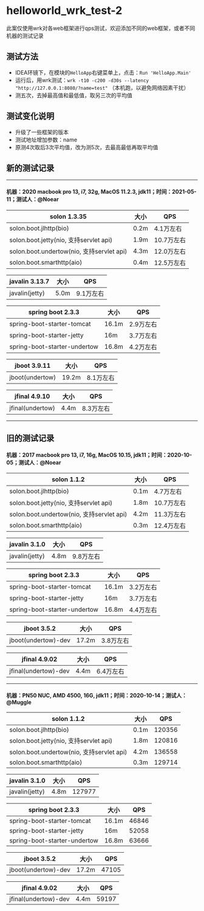 # helloworld_wrk_test-2

此案仅使用wrk对各web框架进行qps测试，欢迎添加不同的web框架，或者不同机器的测试记录

## 测试方法

* IDEA环镜下，在模块的`HelloApp`右键菜单上，点击：`Run 'HelloApp.Main'`
* 运行后，用wrk测试：`wrk -t10 -c200 -d30s --latency "http://127.0.0.1:8080/?name=test"` （本机跑，以避免网络因素干扰）
* 测五次，去掉最高值和最低值，取另三次的平均值

## 测试变化说明

* 升级了一些框架的版本
* 测试地址增加参数：name
* 原测4次取后3次平均值，改为测5次，去最高最低再取平均值


## 新的测试记录

----

#### 机器：2020 macbook pro 13, i7, 32g, MacOS 11.2.3, jdk11；时间：2021-05-11；测试人：@Noear

|  solon 1.3.35 | 大小 | QPS | 
| -------- | -------- | -------- | 
| solon.boot.jlhttp(bio)     | 0.2m     | 4.1万左右     |
| solon.boot.jetty(nio, 支持servlet api)     | 1.9m     | 10.7万左右     | 
| solon.boot.undertow(nio, 支持servlet api)     | 4.3m     | 12.0万左右     | 
| solon.boot.smarthttp(aio)     | 0.4m     | 12.5万左右     | 


| javalin 3.13.7  | 大小 |  QPS  | 
| -------- | -------- | -------- |
| javalin(jetty)   | 5.0m |  9.1万左右  | 


| spring boot 2.3.3  | 大小 |  QPS  | 
| -------- | -------- | -------- |
| spring-boot-starter-tomcat   | 16.1m |  2.9万左右  | 
| spring-boot-starter-jetty | 16m | 3.7万左右 |
| spring-boot-starter-undertow | 16.8m | 4.2万左右 |

| jboot 3.9.11  | 大小 |  QPS  | 
| -------- | -------- | -------- |
| jboot(undertow)   | 19.2m |  8.1万左右  | 


| jfinal 4.9.10  | 大小 |  QPS  | 
| -------- | -------- | -------- |
| jfinal(undertow)   | 4.4m |  8.3万左右   | 


----

## 旧的测试记录

#### 机器：2017 macbook pro 13, i7, 16g, MacOS 10.15, jdk11；时间：2020-10-05；测试人：@Noear

|  solon 1.1.2 | 大小 | QPS | 
| -------- | -------- | -------- | 
| solon.boot.jlhttp(bio)     | 0.1m     | 4.7万左右     |
| solon.boot.jetty(nio, 支持servlet api)     | 1.8m     | 10.7万左右     | 
| solon.boot.undertow(nio, 支持servlet api)     | 4.2m     | 11.3万左右     | 
| solon.boot.smarthttp(aio)     | 0.3m     | 12.4万左右     | 


| javalin 3.1.0  | 大小 |  QPS  | 
| -------- | -------- | -------- |
| javalin(jetty)   | 4.8m |  9.8万左右  | 


| spring boot 2.3.3  | 大小 |  QPS  | 
| -------- | -------- | -------- |
| spring-boot-starter-tomcat   | 16.1m |  3.2万左右  | 
| spring-boot-starter-jetty | 16m | 3.7万左右 |
| spring-boot-starter-undertow | 16.8m | 4.4万左右 |

| jboot 3.5.2  | 大小 |  QPS  | 
| -------- | -------- | -------- |
| jboot(undertow)-dev   | 17.2m |  3.8万左右  | 


| jfinal 4.9.02  | 大小 |  QPS  | 
| -------- | -------- | -------- |
| jfinal(undertow)-dev   | 4.4m |  6.4万左右  | 


----

#### 机器：PN50 NUC, AMD 4500, 16G, jdk11；时间：2020-10-14；测试人：@Muggle

|  solon 1.1.2 | 大小 | QPS | 
| -------- | -------- | -------- | 
| solon.boot.jlhttp(bio)     | 0.1m     | 120356     |
| solon.boot.jetty(nio, 支持servlet api)     | 1.8m     | 120816     | 
| solon.boot.undertow(nio, 支持servlet api)     | 4.2m     | 136558     | 
| solon.boot.smarthttp(aio)     | 0.3m     | 129714     | 


| javalin 3.1.0  | 大小 |  QPS  | 
| -------- | -------- | -------- |
| javalin(jetty)   | 4.8m |  127977  | 


| spring boot 2.3.3  | 大小 |  QPS  | 
| -------- | -------- | -------- |
| spring-boot-starter-tomcat   | 16.1m |  46846  | 
| spring-boot-starter-jetty | 16m | 52058 |
| spring-boot-starter-undertow | 16.8m | 63666 |

| jboot 3.5.2  | 大小 |  QPS  | 
| -------- | -------- | -------- |
| jboot(undertow)-dev   | 17.2m |  47105  | 


| jfinal 4.9.02  | 大小 |  QPS  | 
| -------- | -------- | -------- |
| jfinal(undertow)-dev   | 4.4m |  59197  | 


